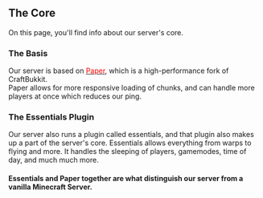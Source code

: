 ## The Core
On this page, you'll find info about our server's core. 

### The Basis
Our server is based on [<span style="color:red">Paper</span>](http://papermc.io), which is a high-performance fork of CraftBukkit.  
Paper allows for more responsive loading of chunks, and can handle more players at once which reduces our ping.  

### The Essentials Plugin
Our server also runs a plugin called essentials, and that plugin also makes up a part of the server's core. Essentials allows everything from warps to flying and more. It handles the sleeping of players, gamemodes, time of day, and much much more.  
#### Essentials and Paper together are what distinguish our server from a vanilla Minecraft Server.  
